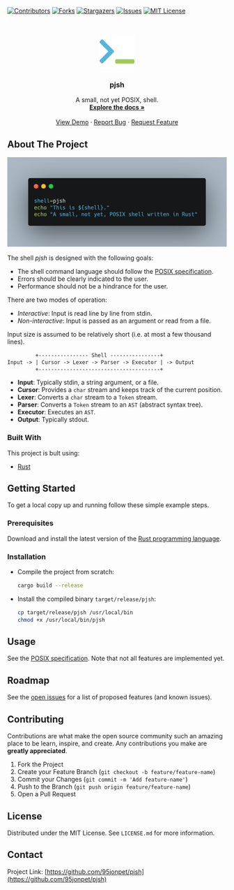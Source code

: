 [![Contributors][contributors-shield]][contributors-url]
[![Forks][forks-shield]][forks-url]
[![Stargazers][stars-shield]][stars-url]
[![Issues][issues-shield]][issues-url]
[![MIT License][license-shield]][license-url]

<br />
<p align="center">
  <a href="https://github.com/95jonpet/pjsh">
    <img src="images/logo.png" alt="Logo" width="80" height="80">
  </a>

  <h3 align="center">pjsh</h3>

  <p align="center">
    A small, not yet POSIX, shell.
    <br />
    <a href="https://github.com/95jonpet/pjsh"><strong>Explore the docs »</strong></a>
    <br />
    <br />
    <a href="https://github.com/95jonpet/pjsh">View Demo</a>
    ·
    <a href="https://github.com/95jonpet/pjsh/issues">Report Bug</a>
    ·
    <a href="https://github.com/95jonpet/pjsh/issues">Request Feature</a>
  </p>
</p>

## About The Project

[![Screen Shot][product-screenshot]](https://peterjonsson.se)

The shell _pjsh_ is designed with the following goals:

- The shell command language should follow the [POSIX specification](https://pubs.opengroup.org/onlinepubs/9699919799/utilities/V3_chap02.html).
- Errors should be clearly indicated to the user.
- Performance should not be a hindrance for the user.

There are two modes of operation:
- _Interactive_: Input is read line by line from stdin.
- _Non-interactive_: Input is passed as an argument or read from a file.

Input size is assumed to be relatively short (i.e. at most a few thousand lines).

```
         +---------------- Shell ----------------+
Input -> | Cursor -> Lexer -> Parser -> Executor | -> Output
         +---------------------------------------+
```

- **Input**: Typically stdin, a string argument, or a file.
- **Cursor**: Provides a `char` stream and keeps track of the current position.
- **Lexer**: Converts a `char` stream to a `Token` stream.
- **Parser**: Converts a `Token` stream to an `AST` (abstract syntax tree).
- **Executor**: Executes an `AST`.
- **Output**: Typically stdout.

### Built With

This project is bult using:

* [Rust](https://www.rust-lang.org/)

## Getting Started

To get a local copy up and running follow these simple example steps.

### Prerequisites

Download and install the latest version of the [Rust programming language](https://www.rust-lang.org/).

### Installation

* Compile the project from scratch:
  ```bash
  cargo build --release
  ```
* Install the compiled binary `target/release/pjsh`:
  ```bash
  cp target/release/pjsh /usr/local/bin
  chmod +x /usr/local/bin/pjsh
  ```

## Usage

See the [POSIX specification](https://pubs.opengroup.org/onlinepubs/9699919799/utilities/V3_chap02.html).
Note that not all features are implemented yet.

## Roadmap

See the [open issues](https://github.com/95jonpet/pjsh/issues) for a list of proposed features (and known issues).

## Contributing

Contributions are what make the open source community such an amazing place to be learn, inspire, and create. Any contributions you make are **greatly appreciated**.

1. Fork the Project
2. Create your Feature Branch (`git checkout -b feature/feature-name`)
3. Commit your Changes (`git commit -m 'Add feature-name'`)
4. Push to the Branch (`git push origin feature/feature-name`)
5. Open a Pull Request

## License

Distributed under the MIT License. See `LICENSE.md` for more information.

## Contact

Project Link: [https://github.com/95jonpet/pjsh](https://github.com/95jonpet/pjsh)

[contributors-shield]: https://img.shields.io/github/contributors/95jonpet/pjsh.svg?style=for-the-badge
[contributors-url]: https://github.com/95jonpet/pjsh/graphs/contributors
[forks-shield]: https://img.shields.io/github/forks/95jonpet/pjsh.svg?style=for-the-badge
[forks-url]: https://github.com/95jonpet/pjsh/network/members
[stars-shield]: https://img.shields.io/github/stars/95jonpet/pjsh.svg?style=for-the-badge
[stars-url]: https://github.com/95jonpet/pjsh/stargazers
[issues-shield]: https://img.shields.io/github/issues/95jonpet/pjsh.svg?style=for-the-badge
[issues-url]: https://github.com/95jonpet/pjsh/issues
[license-shield]: https://img.shields.io/github/license/95jonpet/pjsh.svg?style=for-the-badge
[license-url]: https://github.com/95jonpet/pjsh/blob/master/LICENSE.md
[product-screenshot]: images/screenshot.png
